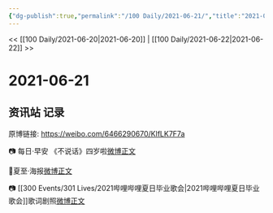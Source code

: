 ```yaml
---
{"dg-publish":true,"permalink":"/100 Daily/2021-06-21/","title":"2021-06-21","created":"2023-04-09T21:53:35.844+08:00","updated":"2023-04-09T21:54:00.719+08:00"}
---
```



<< [[100 Daily/2021-06-20\|2021-06-20]] | [[100 Daily/2021-06-22\|2021-06-22]] >>

# 2021-06-21

## 资讯站 记录

原博链接: https://weibo.com/6466290670/KlfLK7F7a

📷 每日·早安
《不说话》四岁啦[微博正文](https://weibo.com/detail/4650448466480146)

🍉夏至·海报[微博正文](https://weibo.com/detail/4650461570008040)

📷 [[300 Events/301 Lives/2021哔哩哔哩夏日毕业歌会\|2021哔哩哔哩夏日毕业歌会]]歌词剧照[微博正文](https://weibo.com/detail/4650512677082182)
